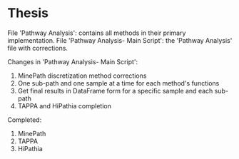 # Thesis
File 'Pathway Analysis': contains all methods in their primary implementation.
File 'Pathway Analysis- Main Script': the 'Pathway Analysis' file with corrections.

Changes in 'Pathway Analysis- Main Script':
1. MinePath discretization method corrections
2. One sub-path and one sample at a time for each method's functions
3. Get final results in DataFrame form for a specific sample and each sub-path
4. TAPPA and HiPathia completion

Completed:
1. MinePath
2. TAPPA
3. HiPathia


